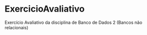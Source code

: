 # ExercicioAvaliativo

Exercício Avaliativo da disciplina de Banco de Dados 2 (Bancos não relacionais) 
